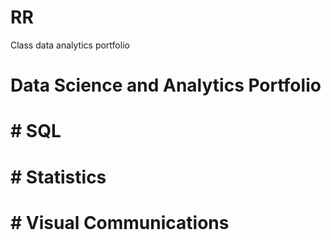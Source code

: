 # RR
Class data analytics portfolio
# Data Science and Analytics Portfolio
# # SQL
# # Statistics
# # Visual Communications
